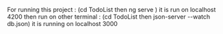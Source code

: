 For running this project : (cd TodoList then ng serve ) it is run on localhost 4200
then run on other terminal : (cd TodoList then json-server --watch db.json) it is running on localhost 3000
